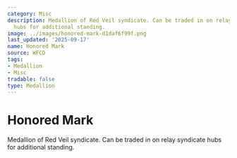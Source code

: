 ```yaml
---
category: Misc
description: Medallion of Red Veil syndicate. Can be traded in on relay syndicate
  hubs for additional standing.
image: ../images/honored-mark-d1daf6f99f.png
last_updated: '2025-09-17'
name: Honored Mark
source: WFCD
tags:
- Medallion
- Misc
tradable: false
type: Medallion
---
```


# Honored Mark

Medallion of Red Veil syndicate. Can be traded in on relay syndicate hubs for additional standing.

